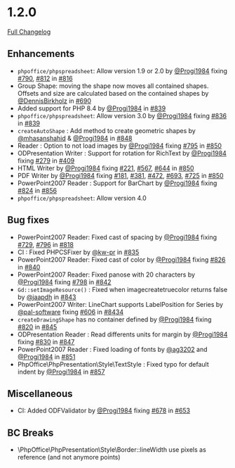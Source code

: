 # 1.2.0

[Full Changelog](https://github.com/PHPOffice/PHPPresentation/compare/1.1.0...1.2.0)

## Enhancements

- `phpoffice/phpspreadsheet`: Allow version 1.9 or 2.0 by [@Progi1984](https://github.com/Progi1984) fixing [#790](https://github.com/PHPOffice/PHPPresentation/issues/790), [#812](https://github.com/PHPOffice/PHPPresentation/pull/812) in [#816](https://github.com/PHPOffice/PHPPresentation/pull/816)
- Group Shape: moving the shape now moves all contained shapes. Offsets and size are calculated based on the contained shapes by [@DennisBirkholz](https://github.com/DennisBirkholz) in [#690](https://github.com/PHPOffice/PHPPresentation/pull/690)
- Added support for PHP 8.4 by [@Progi1984](https://github.com/Progi1984) in [#839](https://github.com/PHPOffice/PHPPresentation/pull/839)
- `phpoffice/phpspreadsheet`: Allow version 3.0 by [@Progi1984](https://github.com/Progi1984) fixing [#836](https://github.com/PHPOffice/PHPPresentation/issues/836) in [#839](https://github.com/PHPOffice/PHPPresentation/pull/839)
- `createAutoShape` : Add method to create geometric shapes by [@mhasanshahid](https://github.com/mhasanshahid) & [@Progi1984](https://github.com/Progi1984) in [#848](https://github.com/PHPOffice/PHPPresentation/pull/848)
- Reader : Option to not load images by [@Progi1984](https://github.com/Progi1984) fixing [#795](https://github.com/PHPOffice/PHPPresentation/issues/795) in [#850](https://github.com/PHPOffice/PHPPresentation/pull/850)
- ODPresentation Writer : Support for rotation for RichText  by [@Progi1984](https://github.com/Progi1984) fixing [#279](https://github.com/PHPOffice/PHPPresentation/pull/279) in [#409](https://github.com/PHPOffice/PHPPresentation/pull/409)
- HTML Writer by [@Progi1984](https://github.com/Progi1984) fixing [#221](https://github.com/PHPOffice/PHPPresentation/pull/221), [#567](https://github.com/PHPOffice/PHPPresentation/pull/567), [#644](https://github.com/PHPOffice/PHPPresentation/pull/644) in [#850](https://github.com/PHPOffice/PHPPresentation/pull/855)
- PDF Writer by [@Progi1984](https://github.com/Progi1984) fixing [#181](https://github.com/PHPOffice/PHPPresentation/pull/181), [#381](https://github.com/PHPOffice/PHPPresentation/pull/381), [#472](https://github.com/PHPOffice/PHPPresentation/pull/472), [#693](https://github.com/PHPOffice/PHPPresentation/pull/693), [#725](https://github.com/PHPOffice/PHPPresentation/pull/725) in [#850](https://github.com/PHPOffice/PHPPresentation/pull/855)
- PowerPoint2007 Reader : Support for BarChart by [@Progi1984](https://github.com/Progi1984) fixing [#824](https://github.com/PHPOffice/PHPPresentation/pull/824) in [#856](https://github.com/PHPOffice/PHPPresentation/pull/856)
- `phpoffice/phpspreadsheet`: Allow version 4.0

## Bug fixes

- PowerPoint2007 Reader: Fixed cast of spacing by [@Progi1984](https://github.com/Progi1984) fixing [#729](https://github.com/PHPOffice/PHPPresentation/pull/729), [#796](https://github.com/PHPOffice/PHPPresentation/pull/796) in [#818](https://github.com/PHPOffice/PHPPresentation/pull/818)
- CI : Fixed PHPCSFixer by [@kw-pr](https://github.com/kw-pr) in [#835](https://github.com/PHPOffice/PHPPresentation/pull/835)
- PowerPoint2007 Reader: Fixed cast of color by [@Progi1984](https://github.com/Progi1984) fixing [#826](https://github.com/PHPOffice/PHPPresentation/pull/826) in [#840](https://github.com/PHPOffice/PHPPresentation/pull/840)
- PowerPoint2007 Reader: Fixed panose with 20 characters by [@Progi1984](https://github.com/Progi1984) fixing [#798](https://github.com/PHPOffice/PHPPresentation/pull/798) in [#842](https://github.com/PHPOffice/PHPPresentation/pull/842)
- `Gd::setImageResource()` : Fixed when imagecreatetruecolor returns false  by [@jaapdh](https://github.com/jaapdh) in [#843](https://github.com/PHPOffice/PHPPresentation/pull/843)
- PowerPoint2007 Writer: LineChart supports LabelPosition for Series by [@pal-software](https://github.com/pal-software) fixing [#606](https://github.com/PHPOffice/PHPPresentation/pull/606) in [#8434](https://github.com/PHPOffice/PHPPresentation/pull/844)
- `createDrawingShape` has no container defined by [@Progi1984](https://github.com/Progi1984) fixing [#820](https://github.com/PHPOffice/PHPPresentation/pull/820) in [#845](https://github.com/PHPOffice/PHPPresentation/pull/845)
- ODPresentation Reader : Read differents units for margin by [@Progi1984](https://github.com/Progi1984) fixing [#830](https://github.com/PHPOffice/PHPPresentation/pull/830) in [#847](https://github.com/PHPOffice/PHPPresentation/pull/847)
- PowerPoint2007 Reader : Fixed loading of fonts by [@ag3202](https://github.com/ag3202) and [@Progi1984](https://github.com/Progi1984) in [#851](https://github.com/PHPOffice/PHPPresentation/pull/851)
- PhpOffice\PhpPresentation\Style\TextStyle : Fixed typo for default indent by [@Progi1984](https://github.com/Progi1984) in [#857](https://github.com/PHPOffice/PHPPresentation/pull/857)

## Miscellaneous
- CI: Added ODFValidator by [@Progi1984](https://github.com/Progi1984) fixing [#678](https://github.com/PHPOffice/PHPWord/issues/678) in [#653](https://github.com/PHPOffice/PHPWord/pull/653)

## BC Breaks
- \PhpOffice\PhpPresentation\Style\Border::lineWidth use pixels as reference (and not anymore points)
